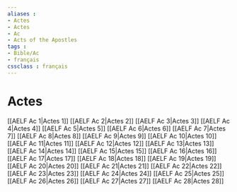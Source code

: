 ```yaml
---
aliases : 
- Actes
- Actes
- Ac
- Acts of the Apostles
tags : 
- Bible/Ac
- français
cssclass : français
---
```


# Actes

[[AELF Ac 1|Actes 1]]
[[AELF Ac 2|Actes 2]]
[[AELF Ac 3|Actes 3]]
[[AELF Ac 4|Actes 4]]
[[AELF Ac 5|Actes 5]]
[[AELF Ac 6|Actes 6]]
[[AELF Ac 7|Actes 7]]
[[AELF Ac 8|Actes 8]]
[[AELF Ac 9|Actes 9]]
[[AELF Ac 10|Actes 10]]
[[AELF Ac 11|Actes 11]]
[[AELF Ac 12|Actes 12]]
[[AELF Ac 13|Actes 13]]
[[AELF Ac 14|Actes 14]]
[[AELF Ac 15|Actes 15]]
[[AELF Ac 16|Actes 16]]
[[AELF Ac 17|Actes 17]]
[[AELF Ac 18|Actes 18]]
[[AELF Ac 19|Actes 19]]
[[AELF Ac 20|Actes 20]]
[[AELF Ac 21|Actes 21]]
[[AELF Ac 22|Actes 22]]
[[AELF Ac 23|Actes 23]]
[[AELF Ac 24|Actes 24]]
[[AELF Ac 25|Actes 25]]
[[AELF Ac 26|Actes 26]]
[[AELF Ac 27|Actes 27]]
[[AELF Ac 28|Actes 28]]
